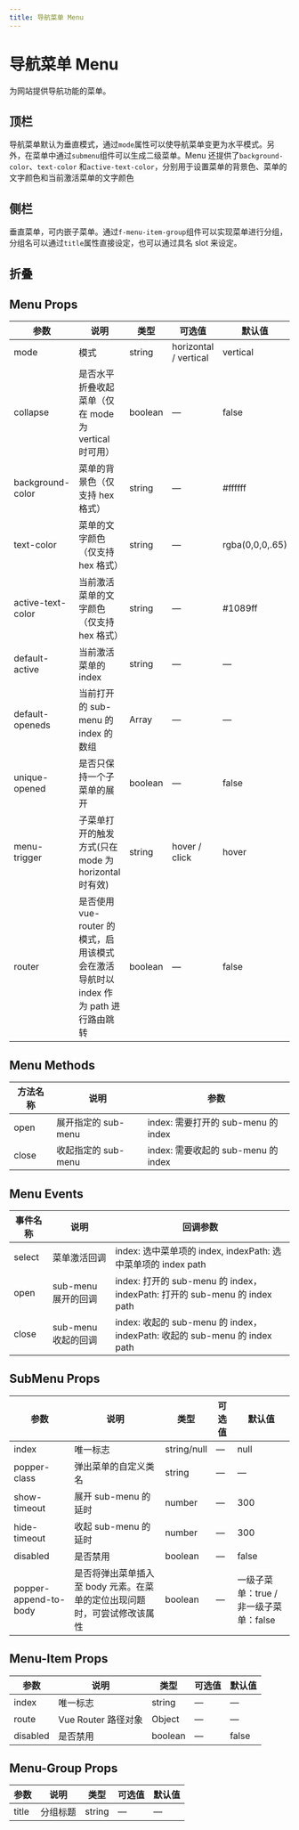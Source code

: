 ```yaml
---
title: 导航菜单 Menu
---
```


<f-back-top></f-back-top>

# 导航菜单 Menu

为网站提供导航功能的菜单。

## 顶栏

导航菜单默认为垂直模式，通过`mode`属性可以使导航菜单变更为水平模式。另外，在菜单中通过`submenu`组件可以生成二级菜单。Menu 还提供了`background-color`、`text-color`
和`active-text-color`，分别用于设置菜单的背景色、菜单的文字颜色和当前激活菜单的文字颜色

<preview path="./demo/Menu/Basic.vue"></preview>

## 侧栏

垂直菜单，可内嵌子菜单。通过`f-menu-item-group`组件可以实现菜单进行分组，分组名可以通过`title`属性直接设定，也可以通过具名 slot 来设定。

<preview path="./demo/Menu/Side.vue"></preview>

## 折叠

<preview path="./demo/Menu/Collapse.vue"></preview>

## Menu Props

| 参数              | 说明                                                                                | 类型    | 可选值                | 默认值          |
| ----------------- | ----------------------------------------------------------------------------------- | ------- | --------------------- | --------------- |
| mode              | 模式                                                                                | string  | horizontal / vertical | vertical        |
| collapse          | 是否水平折叠收起菜单（仅在 mode 为 vertical 时可用）                                | boolean | —                     | false           |
| background-color  | 菜单的背景色（仅支持 hex 格式）                                                     | string  | —                     | #ffffff         |
| text-color        | 菜单的文字颜色（仅支持 hex 格式）                                                   | string  | —                     | rgba(0,0,0,.65) |
| active-text-color | 当前激活菜单的文字颜色（仅支持 hex 格式）                                           | string  | —                     | #1089ff         |
| default-active    | 当前激活菜单的 index                                                                | string  | —                     | —               |
| default-openeds   | 当前打开的 sub-menu 的 index 的数组                                                 | Array   | —                     | —               |
| unique-opened     | 是否只保持一个子菜单的展开                                                          | boolean | —                     | false           |
| menu-trigger      | 子菜单打开的触发方式(只在 mode 为 horizontal 时有效)                                | string  | hover / click         | hover           |
| router            | 是否使用 vue-router 的模式，启用该模式会在激活导航时以 index 作为 path 进行路由跳转 | boolean | —                     | false           |

## Menu Methods

| 方法名称 | 说明                | 参数                                |
| -------- | ------------------- | ----------------------------------- |
| open     | 展开指定的 sub-menu | index: 需要打开的 sub-menu 的 index |
| close    | 收起指定的 sub-menu | index: 需要收起的 sub-menu 的 index |

## Menu Events

| 事件名称 | 说明                | 回调参数                                                                   |
| -------- | ------------------- | -------------------------------------------------------------------------- |
| select   | 菜单激活回调        | index: 选中菜单项的 index, indexPath: 选中菜单项的 index path              |
| open     | sub-menu 展开的回调 | index: 打开的 sub-menu 的 index， indexPath: 打开的 sub-menu 的 index path |
| close    | sub-menu 收起的回调 | index: 收起的 sub-menu 的 index， indexPath: 收起的 sub-menu 的 index path |

## SubMenu Props

| 参数                  | 说明                                                                     | 类型        | 可选值 | 默认值                                 |
| --------------------- | ------------------------------------------------------------------------ | ----------- | ------ | -------------------------------------- |
| index                 | 唯一标志                                                                 | string/null | —      | null                                   |
| popper-class          | 弹出菜单的自定义类名                                                     | string      | —      | —                                      |
| show-timeout          | 展开 sub-menu 的延时                                                     | number      | —      | 300                                    |
| hide-timeout          | 收起 sub-menu 的延时                                                     | number      | —      | 300                                    |
| disabled              | 是否禁用                                                                 | boolean     | —      | false                                  |
| popper-append-to-body | 是否将弹出菜单插入至 body 元素。在菜单的定位出现问题时，可尝试修改该属性 | boolean     | —      | 一级子菜单：true / 非一级子菜单：false |

## Menu-Item Props

| 参数     | 说明                | 类型    | 可选值 | 默认值 |
| -------- | ------------------- | ------- | ------ | ------ |
| index    | 唯一标志            | string  | —      | —      |
| route    | Vue Router 路径对象 | Object  | —      | —      |
| disabled | 是否禁用            | boolean | —      | false  |

## Menu-Group Props

| 参数  | 说明     | 类型   | 可选值 | 默认值 |
| ----- | -------- | ------ | ------ | ------ |
| title | 分组标题 | string | —      | —      |
